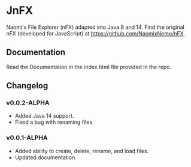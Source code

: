 # JnFX
Naomi's File Explorer (nFX) adapted into Java 8 and 14.
Find the original nFX (developed for JavaScript) at https://github.com/NaomixNemo/nFX.

## Documentation
Read the Documentation in the index.html file provided in the repo.

## Changelog

### v0.0.2-ALPHA
* Added Java 14 support.
* Fixed a bug with renaming files.

### v0.0.1-ALPHA
* Added ability to create, delete, rename, and load files.
* Updated documentation.
